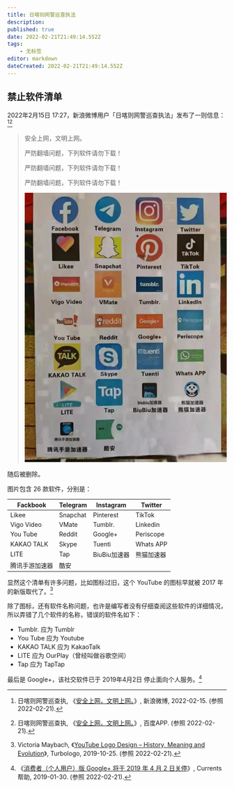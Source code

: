 ```yaml
---
title: 日喀则网警巡查执法
description:
published: true
date: 2022-02-21T21:49:14.552Z
tags:
    - 无标签
editor: markdown
dateCreated: 2022-02-21T21:49:14.552Z
---
```


## 禁止软件清单

2022年2月15日 17:27，新浪微博用户「日喀则网警巡查执法」发布了一则信息：[^Xj2sf][^83747]

[^Xj2sf]: 日喀则网警巡查执, 《[安全上网，文明上网。](http://archive.fo/Xj2sf "https://weibo.com/5648523991/LfBrACDn0")》, 新浪微博, 2022-02-15. (参照 2022-02-21).

[^83747]: 日喀则网警巡查执, 《[安全上网，文明上网。](https://web.archive.org/web/20220221141400/https://mbd.baidu.com/newspage/data/dtlandingwise?nid=dt_4714083747795207320)》, 百度APP. (参照 2022-02-21).

> 安全上网，文明上网。
>
> 严防翻墙问题，下列软件请勿下载！
>
> 严防翻墙问题，下列软件请勿下载！
>
> 严防翻墙问题，下列软件请勿下载！
>
> ![图片内容](/src/blocklist/日喀则网警巡查执法/rc_list.webp)

随后被删除。

图片包含 26 款软件，分别是：

| Fackbook       | Telegram | Instagram    | Twitter    |
| -------------- | -------- | ------------ | ---------- |
| Likee          | Snapchat | Pinterest    | TikTok     |
| Vigo Video     | VMate    | Tumblr.      | Linkedin   |
| You Tube       | Reddit   | Google+      | Periscope  |
| KAKAO TALK     | Skype    | Tuenti       | Whats APP  |
| LITE           | Tap      | BiuBiu加速器 | 熊猫加速器 |
| 腾讯手游加速器 | 酷安     |              |            |

显然这个清单有许多问题，比如图标过旧，这个 YouTube 的图标早就被 2017 年的新版取代了。[^yls]

[^yls]: Victoria Maybach, 《[YouTube Logo Design – History, Meaning and Evolution](https://web.archive.org/web/20211209210935/https://turbologo.com/articles/youtube-logo/)》, Turbologo, 2019-10-25. (参照 2022-02-21).

除了图标，还有软件名称问题，也许是编写者没有仔细查阅这些软件的详细情况，所以弄错了几个软件的名称，错误的软件名如下：

+   Tumblr. 应为 Tumblr
+   You Tube 应为 Youtube
+   KAKAO TALK 应为 KakaoTalk
+   LITE 应为 OurPlay（曾经叫做谷歌空间）
+   Tap 应为 TapTap

最后是 Google+，该社交软件已于 2019年4月2日 停止面向个人服务。[^919]

[^919]: 《[消费者（个人用户）版 Google+ 将于 2019 年 4 月 2 日关停](https://web.archive.org/web/20200804113340/https://support.google.com/googlecurrents/answer/9195133?hl=zh-Hans)》, Currents帮助, 2019-01-30. (参照 2022-02-21).
